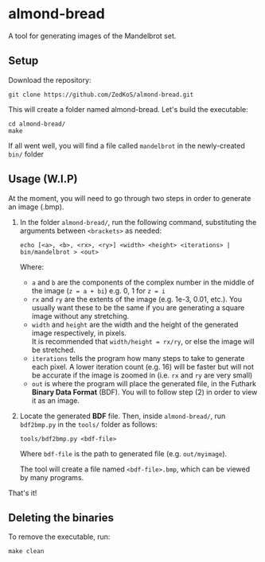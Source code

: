 # almond-bread
A tool for generating images of the Mandelbrot set.

## Setup
Download the repository:
```
git clone https://github.com/ZedKoS/almond-bread.git
```

This will create a folder named almond-bread. Let's build the executable:
```
cd almond-bread/
make
```

If all went well, you will find a file called `mandelbrot` in the newly-created `bin/` folder

## Usage (W.I.P)
At the moment, you will need to go through two steps in order to generate an image (.bmp).
1. In the folder `almond-bread/`, run the following command, substituting the arguments between `<brackets>` as needed:
   ```
   echo [<a>, <b>, <rx>, <ry>] <width> <height> <iterations> | bin/mandelbrot > <out>
   ```
   Where:
   * `a` and `b` are the components of the complex number in the middle of the image (`z = a + bi`)
      e.g. 0, 1 for `z = i`
   * `rx` and `ry` are the extents of the image (e.g. 1e-3, 0.01, etc.). You usually want these to be the same
     if you are generating a square image without any stretching.
   * `width` and `height` are the width and the height of the generated image respectively, in pixels.  
     It is recommended that `width/height = rx/ry`, or else the image will be stretched.
   * `iterations` tells the program how many steps to take to generate each pixel. A lower iteration count (e.g. 16) will be faster but will
     not be accurate if the image is zoomed in (i.e. `rx` and `ry` are very small)
   * `out` is where the program will place the generated file, in the Futhark **Binary Data Format** (BDF). You will to follow
     step (2) in order to view it as an image.
 
2. Locate the generated **BDF** file. Then, inside `almond-bread/`, run `bdf2bmp.py` in the `tools/` folder as follows:
   ```
   tools/bdf2bmp.py <bdf-file>
   ```
   Where `bdf-file` is the path to generated file (e.g. `out/myimage`).
   
   The tool will create a file named `<bdf-file>.bmp`, which can be viewed by many programs.

That's it!

## Deleting the binaries

To remove the executable, run:
```
make clean
```
